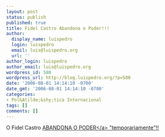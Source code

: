 ```yaml
---
layout: post
status: publish
published: true
title: Fidel Castro Abandona o Poder!!!
author:
  display_name: luispedro
  login: luispedro
  email: luis@luispedro.org
  url: ''
author_login: luispedro
author_email: luis@luispedro.org
wordpress_id: 580
wordpress_url: http://blog.luispedro.org/?p=580
date: '2006-08-01 14:14:10 -0700'
date_gmt: '2006-08-01 14:14:10 -0700'
categories:
- Pol&Atilde;&shy;tica Internacional
tags: []
comments: []
---
```

<p>O Fidel Castro <a href="http:&#47;&#47;news.google.com&#47;news&#47;url?sa=t&ct=us&#47;8-0&fp=44cf0f406fa0262e&ei=amHPRIyfHK-wwQGtnJyLAg&url=http%3A&#47;&#47;today.reuters.co.uk&#47;news&#47;newsArticle.aspx%3Ftype%3DtopNews%26storyID%3D2006-08-01T121700Z_01_N31365302_RTRUKOC_0_UK-CUBA-CASTRO.xml&cid=0">ABANDONA O PODER<&#47;a> "temporariamente"!!</p>
